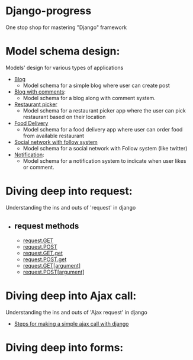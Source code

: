 # Django-progress
One stop shop for mastering "Django" framework

# Model schema design:
Models' design for various types of applications
- [Blog](model-schema-design/blog)
  - Model schema for a simple blog where user can create post
- [Blog with comments](model-schema-design/Blogwithcomments):
  - Model schema for a blog along with comment system. 
- [Restaurant picker](model-schema-design/Restaurantpicker)
  - Model schema for a restaurant picker app where the user can pick restaurant based on their location
- [Food Delivery](model-schema-design/Fooddelivery)
  - Model schema for a food delivery app where user can order food from available restaurant
- [Social network with follow system](model-schema-design/Socialnetworkwithfollow)
  - Model schema for a social network with Follow system (like twitter)
- [Notification](model-schema-design/Notification):
  - Model schema for a notification system to indicate when user likes or comment.
 
# Diving deep into request:
Understanding the ins and outs of 'request' in django
- ## request methods
  - [request.GET](diving-deepinto-request/Requestdeepunderstanding/)
  - [request.POST](diving-deepinto-request/Requestdeepunderstanding/)
  - [request.GET.get](diving-deepinto-request/Requestdeepunderstanding/)
  - [request.POST.get](diving-deepinto-request/Requestdeepunderstanding/)
  - [request.GET[argument]](diving-deepinto-request/Requestdeepunderstanding/)
  - [request.POST[argument]](diving-deepinto-request/Requestdeepunderstanding/)

# Diving deep into Ajax call:
Understanding the ins and outs of 'Ajax request' in django
- [Steps for making a simple ajax call with django](ajax-call/Ajaxcall/)

# Diving deep into forms:
